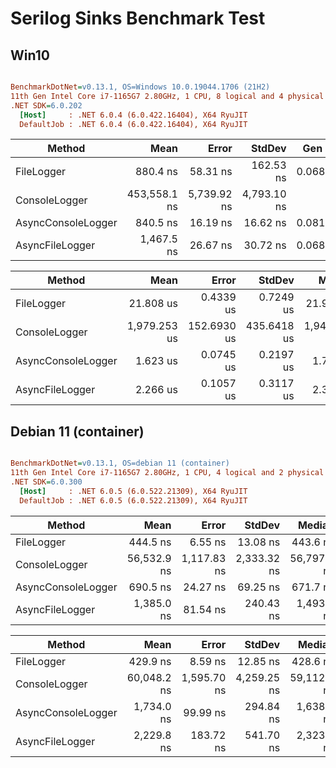 
# Serilog Sinks Benchmark Test

## Win10
``` ini

BenchmarkDotNet=v0.13.1, OS=Windows 10.0.19044.1706 (21H2)
11th Gen Intel Core i7-1165G7 2.80GHz, 1 CPU, 8 logical and 4 physical cores
.NET SDK=6.0.202
  [Host]     : .NET 6.0.4 (6.0.422.16404), X64 RyuJIT
  DefaultJob : .NET 6.0.4 (6.0.422.16404), X64 RyuJIT


```
|             Method |         Mean |       Error |      StdDev |  Gen 0 |  Gen 1 | Allocated |
|------------------- |-------------:|------------:|------------:|-------:|-------:|----------:|
|         FileLogger |     880.4 ns |    58.31 ns |   162.53 ns | 0.0687 |      - |     432 B |
|      ConsoleLogger | 453,558.1 ns | 5,739.92 ns | 4,793.10 ns |      - |      - |   4,786 B |
| AsyncConsoleLogger |     840.5 ns |    16.19 ns |    16.62 ns | 0.0811 | 0.0076 |     512 B |
|    AsyncFileLogger |   1,467.5 ns |    26.67 ns |    30.72 ns | 0.0687 |      - |     432 B |


|             Method |         Mean |       Error |      StdDev |       Median | Rank |
|------------------- |-------------:|------------:|------------:|-------------:|-----:|
|         FileLogger |    21.808 us |   0.4339 us |   0.7249 us |    21.913 us |  III |
|      ConsoleLogger | 1,979.253 us | 152.6930 us | 435.6418 us | 1,944.404 us |   IV |
| AsyncConsoleLogger |     1.623 us |   0.0745 us |   0.2197 us |     1.716 us |    I |
|    AsyncFileLogger |     2.266 us |   0.1057 us |   0.3117 us |     2.360 us |   II |




## Debian 11 (container)
``` ini

BenchmarkDotNet=v0.13.1, OS=debian 11 (container)
11th Gen Intel Core i7-1165G7 2.80GHz, 1 CPU, 4 logical and 2 physical cores
.NET SDK=6.0.300
  [Host]     : .NET 6.0.5 (6.0.522.21309), X64 RyuJIT
  DefaultJob : .NET 6.0.5 (6.0.522.21309), X64 RyuJIT


```
|             Method |        Mean |       Error |      StdDev |      Median |  Gen 0 |  Gen 1 |  Gen 2 | Allocated |
|------------------- |------------:|------------:|------------:|------------:|-------:|-------:|-------:|----------:|
|         FileLogger |    444.5 ns |     6.55 ns |    13.08 ns |    443.6 ns | 0.0610 |      - |      - |     432 B |
|      ConsoleLogger | 56,532.9 ns | 1,117.83 ns | 2,333.32 ns | 56,797.5 ns | 0.7324 |      - |      - |   4,768 B |
| AsyncConsoleLogger |    690.5 ns |    24.27 ns |    69.25 ns |    671.7 ns | 0.0877 | 0.0229 | 0.0038 |     551 B |
|    AsyncFileLogger |  1,385.0 ns |    81.54 ns |   240.43 ns |  1,493.8 ns | 0.0687 | 0.0095 |      - |     433 B |

|             Method |        Mean |       Error |      StdDev |      Median | Rank |
|------------------- |------------:|------------:|------------:|------------:|-----:|
|         FileLogger |    429.9 ns |     8.59 ns |    12.85 ns |    428.6 ns |    I |
|      ConsoleLogger | 60,048.2 ns | 1,595.70 ns | 4,259.25 ns | 59,112.7 ns |   IV |
| AsyncConsoleLogger |  1,734.0 ns |    99.99 ns |   294.84 ns |  1,638.6 ns |   II |
|    AsyncFileLogger |  2,229.8 ns |   183.72 ns |   541.70 ns |  2,323.0 ns |  III |



